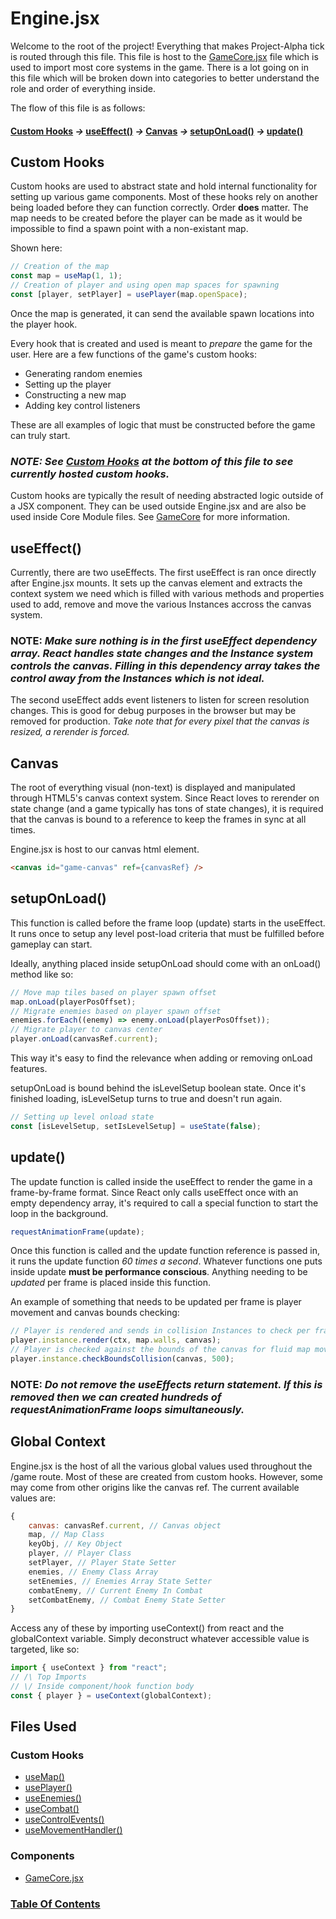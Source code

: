 # Engine.jsx

Welcome to the root of the project! Everything that makes Project-Alpha tick is routed through this file. This file is host to the [GameCore.jsx](./Doc-GameCore.md) file which is used to import most core systems in the game. There is a lot going on in this file which will be broken down into categories to better understand the role and order of everything inside.

The flow of this file is as follows:

#### [**Custom Hooks**](#custom-hooks-1) _->_ [**useEffect()**](#useeffect) _->_ [**Canvas**](#canvas) _->_ [**setupOnLoad()**](#setuponload) _->_ [**update()**](#update)

## Custom Hooks

Custom hooks are used to abstract state and hold internal functionality for setting up various game components. Most of these hooks rely on another being loaded before they can function correctly. Order **does** matter. The map needs to be created before the player can be made as it would be impossible to find a spawn point with a non-existant map.

Shown here:

```javascript
// Creation of the map
const map = useMap(1, 1);
// Creation of player and using open map spaces for spawning
const [player, setPlayer] = usePlayer(map.openSpace);
```

Once the map is generated, it can send the available spawn locations into the player hook.

Every hook that is created and used is meant to _prepare_ the game for the user. Here are a few functions of the game's custom hooks:

- Generating random enemies
- Setting up the player
- Constructing a new map
- Adding key control listeners

These are all examples of logic that must be constructed before the game can truly start.

### _NOTE: See [Custom Hooks](#custom-hooks) at the bottom of this file to see currently hosted custom hooks._

Custom hooks are typically the result of needing abstracted logic outside of a JSX component. They can be used outside Engine.jsx and are also be used inside Core Module files. See [GameCore](./Doc-GameCore.md) for more information.

## useEffect()

Currently, there are two useEffects. The first useEffect is ran once directly after Engine.jsx mounts. It sets up the canvas element and extracts the context system we need which is filled with various methods and properties used to add, remove and move the various Instances accross the canvas system.

### NOTE: _Make sure nothing is in the first useEffect dependency array. React handles state changes and the Instance system controls the canvas. Filling in this dependency array takes the control away from the Instances which is not ideal._

The second useEffect adds event listeners to listen for screen resolution changes. This is good for debug purposes in the browser but may be removed for production. _Take note that for every pixel that the canvas is resized, a rerender is forced._

## Canvas

The root of everything visual (non-text) is displayed and manipulated through HTML5's canvas context system. Since React loves to rerender on state change (and a game typically has tons of state changes), it is required that the canvas is bound to a reference to keep the frames in sync at all times.

Engine.jsx is host to our canvas html element.

```html
<canvas id="game-canvas" ref={canvasRef} />
```

## setupOnLoad()

This function is called before the frame loop (update) starts in the useEffect. It runs once to setup any level post-load criteria that must be fulfilled before gameplay can start.

Ideally, anything placed inside setupOnLoad should come with an onLoad() method like so:

```javascript
// Move map tiles based on player spawn offset
map.onLoad(playerPosOffset);
// Migrate enemies based on player spawn offset
enemies.forEach((enemy) => enemy.onLoad(playerPosOffset));
// Migrate player to canvas center
player.onLoad(canvasRef.current);
```

This way it's easy to find the relevance when adding or removing onLoad features.

setupOnLoad is bound behind the isLevelSetup boolean state. Once it's finished loading, isLevelSetup turns to true and doesn't run again.

```javascript
// Setting up level onload state
const [isLevelSetup, setIsLevelSetup] = useState(false);
```

## update()

The update function is called inside the useEffect to render the game in a frame-by-frame format. Since React only calls useEffect once with an empty dependency array, it's required to call a special function to start the loop in the background.

```javascript
requestAnimationFrame(update);
```

Once this function is called and the update function reference is passed in, it runs the update function _60 times a second_. Whatever functions one puts inside update **must be performance conscious**. Anything needing to be _updated_ per frame is placed inside this function.

An example of something that needs to be updated per frame is player movement and canvas bounds checking:

```javascript
// Player is rendered and sends in collision Instances to check per frame
player.instance.render(ctx, map.walls, canvas);
// Player is checked against the bounds of the canvas for fluid map movement
player.instance.checkBoundsCollision(canvas, 500);
```

### NOTE: _Do not remove the useEffects return statement. If this is removed then we can created hundreds of requestAnimationFrame loops simultaneously._

## Global Context

Engine.jsx is the host of all the various global values used throughout the /game route. Most of these are created from custom hooks. However, some may come from other origins like the canvas ref. The current available values are:

```javascript
{
    canvas: canvasRef.current, // Canvas object
    map, // Map Class
    keyObj, // Key Object
    player, // Player Class
    setPlayer, // Player State Setter
    enemies, // Enemy Class Array
    setEnemies, // Enemies Array State Setter
    combatEnemy, // Current Enemy In Combat
    setCombatEnemy, // Combat Enemy State Setter
}
```

Access any of these by importing useContext() from react and the globalContext variable. Simply deconstruct whatever accessible value is targeted, like so:

```javascript
import { useContext } from "react";
// /\ Top Imports
// \/ Inside component/hook function body
const { player } = useContext(globalContext);
```

## Files Used

### Custom Hooks

- [useMap()](./custom-hooks/Doc-useMap.md)
- [usePlayer()]()
- [useEnemies()]()
- [useCombat()]()
- [useControlEvents()]()
- [useMovementHandler()]()

### Components

- [GameCore.jsx](./core-modules/Doc-GameCore.md)

### [Table Of Contents](./table-of-contents.md)
